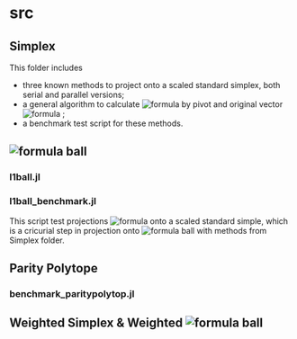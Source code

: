 # src

## Simplex
This folder includes
- three known methods to project onto a scaled standard simplex, both serial and parallel versions;
- a general algorithm to calculate ![formula](https://render.githubusercontent.com/render/math?math=v^*) by pivot and original vector ![formula](https://render.githubusercontent.com/render/math?math=d) ;
- a benchmark test script for these methods.

## ![formula](https://render.githubusercontent.com/render/math?math=\ell_1) ball

### l1ball.jl

### l1ball_benchmark.jl
This script test projections ![formula](https://render.githubusercontent.com/render/math?math=|d|) onto a scaled standard simple, which is a cricurial step in projection onto ![formula](https://render.githubusercontent.com/render/math?math=\ell_1) ball with methods from Simplex folder.

## Parity Polytope

### benchmark_paritypolytop.jl

## Weighted Simplex & Weighted ![formula](https://render.githubusercontent.com/render/math?math=\ell_1) ball
